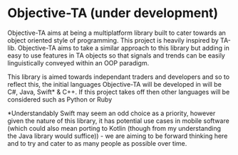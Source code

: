 # Objective-TA (under development)
Objective-TA aims at being a multiplatform library built to cater towards an object oriented style of programming.
This project is heavily inspired by TA-lib. Objective-TA aims to take a similar approach to this library but adding in easy to use features in TA objects so that signals and trends can be easily linguistically conveyed within an OOP paradigm.

This library is aimed towards independant traders and developers and so to reflect this, the initial languages Objective-TA will be developed in will be C#, Java, Swift* & C++. If this project takes off then other languages will be considered such as Python or Ruby

*Understandably Swift may seem an odd choice as a priority, however given the nature of this library, it has potential use cases in mobile software (which could also mean porting to Kotlin (though from my understanding the Java library would suffice)) - we are aiming to be forward thinking here and to try and cater to as many people as possible over time.
